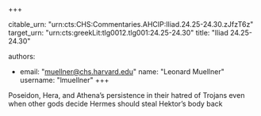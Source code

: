 +++


citable_urn: "urn:cts:CHS:Commentaries.AHCIP:Iliad.24.25-24.30.zJfzT6z"
target_urn: "urn:cts:greekLit:tlg0012.tlg001:24.25-24.30"
title: "Iliad 24.25-24.30"

authors:
- email: "muellner@chs.harvard.edu"
  name: "Leonard Muellner"
  username: "lmuellner"
+++

<p>Poseidon, Hera, and Athena’s persistence in their hatred of Trojans even when other gods decide Hermes should steal Hektor’s body back</p>